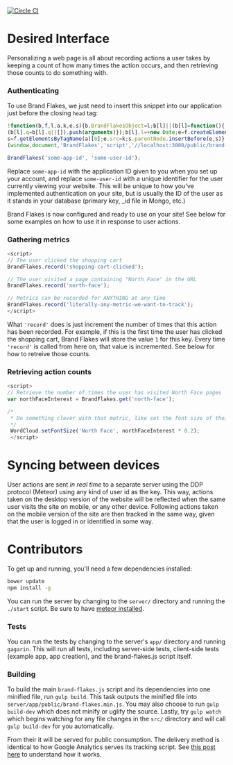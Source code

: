 [![Circle CI](https://circleci.com/gh/cjsauer/brand-flakes.svg?style=svg)](https://circleci.com/gh/cjsauer/brand-flakes)

# Desired Interface

Personalizing a web page is all about recording actions a user takes by keeping a count of how many times the action occurs, and then retrieving those counts to do something with.

### Authenticating

To use Brand Flakes, we just need to insert this snippet into our application just before the closing `head` tag:

```JavaScript
!function(b,f,l,a,k,e,s){b.BrandFlakesObject=l;b[l]||(b[l]=function(){
(b[l].q=b[l].q||[]).push(arguments)});b[l].l=+new Date;e=f.createElement(a);
s=f.getElementsByTagName(a)[0];e.src=k;s.parentNode.insertBefore(e,s)}
(window,document,'BrandFlakes','script','//localhost:3000/public/brand-flakes.min.js');

BrandFlakes('some-app-id', 'some-user-id');
```

Replace `some-app-id` with the application ID given to you when you set up your account, and replace `some-user-id` with a unique identifier for the user currently viewing your website. This will be unique to how you've implemented authentication on your site, but is usually the ID of the user as it stands in your database (primary key, \_id file in Mongo, etc.)

Brand Flakes is now configured and ready to use on your site! See below for some examples on how to use it in response to user actions.

### Gathering metrics

```javascript
<script>
// The user clicked the shopping cart
BrandFlakes.record('shopping-cart-clicked');

// The user visited a page containing "North Face" in the URL
BrandFlakes.record('north-face');

// Metrics can be recorded for ANYTHING at any time
BrandFlakes.record('literally-any-metric-we-want-to-track');
</script>
```

What `'record'` does is just increment the number of times that this action has been recorded. For example, if this is the first time the user has clicked the shopping cart, Brand Flakes will store the value `1` for this key. Every time `'record'` is called from here on, that value is incremented. See below for how to retreive those counts. 

### Retrieving action counts

```javascript
<script>
// Retrieve the number of times the user has visited North Face pages
var northFaceInterest = BrandFlakes.get('north-face');

/*
 * Do something clever with that metric, like set the font size of their favorite products
 */
 WordCloud.setFontSize('North Face', northFaceInterest * 0.2);
 </script>
```

# Syncing between devices

User actions are sent *in real time* to a separate server using the DDP protocol (Meteor) using any kind of user id as the key. This way, actions taken on the desktop version of the website will be reflected when the same user visits the site on mobile, or any other device. Following actions taken on the mobile version of the site are then tracked in the same way, given that the user is logged in or identified in some way.

# Contributors

To get up and running, you'll need a few dependencies installed:

```bash
bower update
npm install -g
```

You can run the server by changing to the `server/` directory and running the `./start` script. Be sure to have [meteor installed](https://www.meteor.com/install).

### Tests

You can run the tests by changing to the server's `app/` directory and running `gagarin`. This will run all tests, including server-side tests, client-side tests (example app, app creation), and the brand-flakes.js script itself. 


### Building

To build the main `brand-flakes.js` script and its dependencies into one minified file, run `gulp build`. This task outputs the minified file into `server/app/public/brand-flakes.min.js`. You may also choose to run `gulp build-dev` which does not minify or uglify the source. Lastly, try `gulp watch` which begins watching for any file changes in the `src/` directory and will call `gulp build-dev` for you automatically. 

From their it will be served for public consumption. The delivery method is identical to how Google Analytics serves its tracking script. See [this post here](http://code.stephenmorley.org/javascript/understanding-the-google-analytics-tracking-code/) to understand how it works. 
